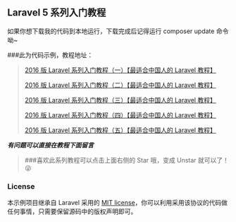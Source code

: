 ## Laravel 5 系列入门教程

如果你想下载我的代码到本地运行，下载完成后记得运行 composer update 命令呦~

###此为代码示例，教程地址：

> [2016 版 Laravel 系列入门教程（一）【最适合中国人的 Laravel 教程】](https://github.com/johnlui/Learn-Laravel-5/issues/4)
>
> [2016 版 Laravel 系列入门教程（二）【最适合中国人的 Laravel 教程】](https://github.com/johnlui/Learn-Laravel-5/issues/5)
>
> [2016 版 Laravel 系列入门教程（三）【最适合中国人的 Laravel 教程】](https://github.com/johnlui/Learn-Laravel-5/issues/6)
>
> [2016 版 Laravel 系列入门教程（四）【最适合中国人的 Laravel 教程】](https://github.com/johnlui/Learn-Laravel-5/issues/7)
>
> [2016 版 Laravel 系列入门教程（五）【最适合中国人的 Laravel 教程】](https://github.com/johnlui/Learn-Laravel-5/issues/8)

***有问题可以直接在教程下面留言***

> ###喜欢此系列教程可以点击上面右侧的 Star 哦，变成 Unstar 就可以了！ :stuck_out_tongue_winking_eye:

### License

本示例项目继承自 Laravel 采用的 [MIT license](http://opensource.org/licenses/MIT)，你可以利用采用该协议的代码做任何事情，只需要保留源码中的版权声明即可。